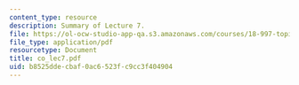 ```yaml
---
content_type: resource
description: Summary of Lecture 7.
file: https://ol-ocw-studio-app-qa.s3.amazonaws.com/courses/18-997-topics-in-combinatorial-optimization-spring-2004/b8525ddecbaf0ac6523fc9cc3f404904_co_lec7.pdf
file_type: application/pdf
resourcetype: Document
title: co_lec7.pdf
uid: b8525dde-cbaf-0ac6-523f-c9cc3f404904
---
```

